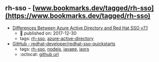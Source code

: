 rh-sso - [www.bookmarks.dev/tagged/rh-sso](https://www.bookmarks.dev/tagged/rh-sso)
---
* [Differences Between Azure Active Directory and Red Hat SSO v7.1](https://medium.com/@robert.broeckelmann/differences-between-azure-active-directory-and-red-hat-sso-v7-1-239dd77a5e9a)
    * :calendar: published on: 2017-12-30
    * tags: [rh-sso](../tags/rh-sso.md), [azure-active-directory](../tags/azure-active-directory.md)
* [GitHub - redhat-developer/redhat-sso-quickstarts](https://github.com/redhat-developer/redhat-sso-quickstarts)
    * tags: [rh-sso](../tags/rh-sso.md), [nodejs](../tags/nodejs.md), [javaee](../tags/javaee.md), [jaxrs](../tags/jaxrs.md)
    * :octocat: [github url](https://github.com/redhat-developer/redhat-sso-quickstarts)
